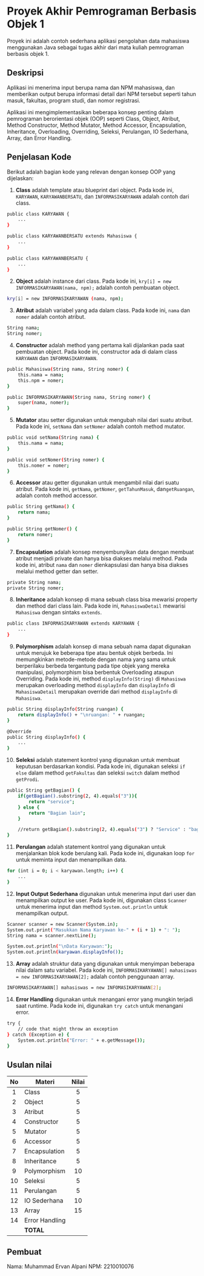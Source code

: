 # Proyek Akhir Pemrograman Berbasis Objek 1

Proyek ini adalah contoh sederhana aplikasi pengolahan data mahasiswa menggunakan Java sebagai tugas akhir dari mata kuliah pemrograman berbasis objek 1.

## Deskripsi

Aplikasi ini menerima input berupa nama dan NPM mahasiswa, dan memberikan output berupa informasi detail dari NPM tersebut seperti tahun masuk, fakultas, program studi, dan nomor registrasi.

Aplikasi ini mengimplementasikan beberapa konsep penting dalam pemrograman berorientasi objek (OOP) seperti Class, Object, Atribut, Method Constructor, Method Mutator, Method Accessor, Encapsulation, Inheritance, Overloading, Overriding, Seleksi, Perulangan, IO Sederhana, Array, dan Error Handling.

## Penjelasan Kode

Berikut adalah bagian kode yang relevan dengan konsep OOP yang dijelaskan:

1. **Class** adalah template atau blueprint dari object. Pada kode ini, `KARYAWAN`, `KARYAWANBERSATU`, dan `INFORMASIKARYAWAN` adalah contoh dari class.

```bash
public class KARYAWAN {
    ...
}

public class KARYAWANBERSATU extends Mahasiswa {
    ...
}

public class KARYAWANBERSATU {
    ...
}
```

2. **Object** adalah instance dari class. Pada kode ini, `kry[i] = new INFORMASIKARYAWAN(nama, npm);` adalah contoh pembuatan object.

```bash
kry[i] = new INFORMASIKARYAWAN (nama, npm);
```

3. **Atribut** adalah variabel yang ada dalam class. Pada kode ini, `nama` dan `nomer` adalah contoh atribut.

```bash
String nama;
String nomer;
```

4. **Constructor** adalah method yang pertama kali dijalankan pada saat pembuatan object. Pada kode ini, constructor ada di dalam class `KARYAWAN` dan `INFORMASIKARYAWAN`.

```bash
public Mahasiswa(String nama, String nomer) {
    this.nama = nama;
    this.npm = nomer;
}

public INFORMASIKARYAWAN(String nama, String nomer) {
    super(nama, nomer);
}
```

5. **Mutator** atau setter digunakan untuk mengubah nilai dari suatu atribut. Pada kode ini, `setNama` dan `setNomer` adalah contoh method mutator.

```bash
public void setNama(String nama) {
    this.nama = nama;
}

public void setNomer(String nomer) {
    this.nomer = nomer;
}
```

6. **Accessor** atau getter digunakan untuk mengambil nilai dari suatu atribut. Pada kode ini, `getNama`, `getNomer`, `getTahunMasuk`, dan`getRuangan`, adalah contoh method accessor.

```bash
public String getNama() {
    return nama;
}

public String getNomer() {
    return nomer;
}
```

7. **Encapsulation** adalah konsep menyembunyikan data dengan membuat atribut menjadi private dan hanya bisa diakses melalui method. Pada kode ini, atribut `nama` dan `nomer` dienkapsulasi dan hanya bisa diakses melalui method getter dan setter.

```bash
private String nama;
private String nomer;
```

8. **Inheritance** adalah konsep di mana sebuah class bisa mewarisi property dan method dari class lain. Pada kode ini, `MahasiswaDetail` mewarisi `Mahasiswa` dengan sintaks `extends`.

```bash
public class INFORMASIKARYAWAN extends KARYAWAN {
    ...
}
```

9. **Polymorphism** adalah konsep di mana sebuah nama dapat digunakan untuk merujuk ke beberapa tipe atau bentuk objek berbeda. Ini memungkinkan metode-metode dengan nama yang sama untuk berperilaku berbeda tergantung pada tipe objek yang mereka manipulasi, polymorphism bisa berbentuk Overloading ataupun Overriding. Pada kode ini, method `displayInfo(String)` di `Mahasiswa` merupakan overloading method `displayInfo` dan `displayInfo` di `MahasiswaDetail` merupakan override dari method `displayInfo` di `Mahasiswa`.

```bash
public String displayInfo(String ruangan) {
    return displayInfo() + "\nruangan: " + ruangan;
}

@Override
public String displayInfo() {
    ...
}
```

10. **Seleksi** adalah statement kontrol yang digunakan untuk membuat keputusan berdasarkan kondisi. Pada kode ini, digunakan seleksi `if else` dalam method `getFakultas` dan seleksi `switch` dalam method `getProdi`.

```bash
public String getBagian() {
    if(getBagian().substring(2, 4).equals("3")){
        return "service";
    } else {
        return "Bagian lain";
    }

    //return getBagian().substring(2, 4).equals("3") ? "Service" : "bagian lain";
}


```

11. **Perulangan** adalah statement kontrol yang digunakan untuk menjalankan blok kode berulang kali. Pada kode ini, digunakan loop `for` untuk meminta input dan menampilkan data.

```bash
for (int i = 0; i < karyawan.length; i++) {
    ...
}
```

12. **Input Output Sederhana** digunakan untuk menerima input dari user dan menampilkan output ke user. Pada kode ini, digunakan class `Scanner` untuk menerima input dan method `System.out.println` untuk menampilkan output.

```bash
Scanner scanner = new Scanner(System.in);
System.out.print("Masukkan Nama Karyawan ke-" + (i + 1) + ": ");
String nama = scanner.nextLine();

System.out.println("\nData Karyawan:");
System.out.println(karyawan.displayInfo());
```

13. **Array** adalah struktur data yang digunakan untuk menyimpan beberapa nilai dalam satu variabel. Pada kode ini, `INFORMASIKARYAWAN[] mahasiswas = new INFORMASIKARYAWAN[2];` adalah contoh penggunaan array.

```bash
INFORMASIKARYAWAN[] mahasiswas = new INFOMASIKARYAWAN[2];
```

14. **Error Handling** digunakan untuk menangani error yang mungkin terjadi saat runtime. Pada kode ini, digunakan `try catch` untuk menangani error.

```bash
try {
    // code that might throw an exception
} catch (Exception e) {
    System.out.println("Error: " + e.getMessage());
}
```

## Usulan nilai

| No  | Materi         |  Nilai  |
| :-: | -------------- | :-----: |
|  1  | Class          |    5    |
|  2  | Object         |    5    |
|  3  | Atribut        |    5    |
|  4  | Constructor    |    5    |
|  5  | Mutator        |    5    |
|  6  | Accessor       |    5    |
|  7  | Encapsulation  |    5    |
|  8  | Inheritance    |    5    |
|  9  | Polymorphism   |   10    |
| 10  | Seleksi        |    5    |
| 11  | Perulangan     |    5    |
| 12  | IO Sederhana   |   10    |
| 13  | Array          |   15    |
| 14  | Error Handling |         |
|     | **TOTAL**      |         |

## Pembuat

Nama: Muhammad Ervan Alpani
NPM: 2210010076
